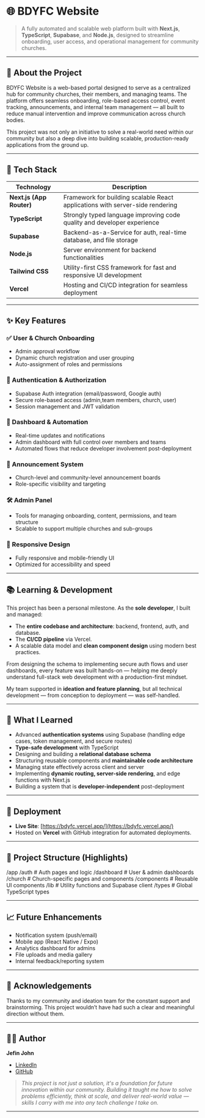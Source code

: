 # 🌐 BDYFC Website

> A fully automated and scalable web platform built with **Next.js**, **TypeScript**, **Supabase**, and **Node.js**, designed to streamline onboarding, user access, and operational management for community churches.

---

## 📌 About the Project

BDYFC Website is a web-based portal designed to serve as a centralized hub for community churches, their members, and managing teams. The platform offers seamless onboarding, role-based access control, event tracking, announcements, and internal team management — all built to reduce manual intervention and improve communication across church bodies.

This project was not only an initiative to solve a real-world need within our community but also a deep dive into building scalable, production-ready applications from the ground up.

---

## 🔧 Tech Stack

| Technology | Description |
|------------|-------------|
| **Next.js (App Router)** | Framework for building scalable React applications with server-side rendering |
| **TypeScript** | Strongly typed language improving code quality and developer experience |
| **Supabase** | Backend-as-a-Service for auth, real-time database, and file storage |
| **Node.js** | Server environment for backend functionalities |
| **Tailwind CSS** | Utility-first CSS framework for fast and responsive UI development |
| **Vercel** | Hosting and CI/CD integration for seamless deployment |

---

## ✨ Key Features

### ✅ User & Church Onboarding
- Admin approval workflow
- Dynamic church registration and user grouping
- Auto-assignment of roles and permissions

### 🔐 Authentication & Authorization
- Supabase Auth integration (email/password, Google auth)
- Secure role-based access (admin,team members, church, user)
- Session management and JWT validation

### 📁 Dashboard & Automation
- Real-time updates and notifications
- Admin dashboard with full control over members and teams
- Automated flows that reduce developer involvement post-deployment

### 📢 Announcement System
- Church-level and community-level announcement boards
- Role-specific visibility and targeting

### 🛠️ Admin Panel
- Tools for managing onboarding, content, permissions, and team structure
- Scalable to support multiple churches and sub-groups

### 📱 Responsive Design
- Fully responsive and mobile-friendly UI
- Optimized for accessibility and speed

---

## 📚 Learning & Development

This project has been a personal milestone. As the **sole developer**, I built and managed:

- The **entire codebase and architecture**: backend, frontend, auth, and database.
- The **CI/CD pipeline** via Vercel.
- A scalable data model and **clean component design** using modern best practices.

From designing the schema to implementing secure auth flows and user dashboards, every feature was built hands-on — helping me deeply understand full-stack web development with a production-first mindset.

My team supported in **ideation and feature planning**, but all technical development — from conception to deployment — was self-handled.

---

## 🧠 What I Learned

- Advanced **authentication systems** using Supabase (handling edge cases, token management, and secure routes)
- **Type-safe development** with TypeScript
- Designing and building a **relational database schema**
- Structuring reusable components and **maintainable code architecture**
- Managing state effectively across client and server
- Implementing **dynamic routing, server-side rendering**, and edge functions with Next.js
- Building a system that is **developer-independent** post-deployment

---

## 🚀 Deployment

- **Live Site**: [https://bdyfc.vercel.app/](https://bdyfc.vercel.app/)
- Hosted on **Vercel** with GitHub integration for automated deployments.

---

## 📂 Project Structure (Highlights)

/app
/auth # Auth pages and logic
/dashboard # User & admin dashboards
/church # Church-specific pages and components
/components # Reusable UI components
/lib # Utility functions and Supabase client
/types # Global TypeScript types


---

## 📈 Future Enhancements

- Notification system (push/email)
- Mobile app (React Native / Expo)
- Analytics dashboard for admins
- File uploads and media gallery
- Internal feedback/reporting system

---

## 🤝 Acknowledgements

Thanks to my community and ideation team for the constant support and brainstorming. This project wouldn’t have had such a clear and meaningful direction without them.

---

## 👨‍💻 Author

**Jefin John**  
- [LinkedIn](https://www.linkedin.com/in/jefin-john-85996a1a6)
- [GitHub](https://github.com/jefin3273)

> *This project is not just a solution, it's a foundation for future innovation within our community. Building it taught me how to solve problems efficiently, think at scale, and deliver real-world value — skills I carry with me into any tech challenge I take on.*

---


